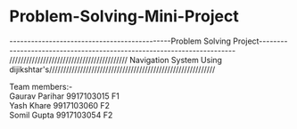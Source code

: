 # Problem-Solving-Mini-Project
---------------------------------------------Problem Solving Project-----------------------------------------------------------------------
////////////////////////////////////////// Navigation System Using dijikshtar's///////////////////////////////////////////////////////////

Team members:-<br>
Gaurav Parihar        9917103015  F1<br>
Yash Khare            9917103060  F2<br>
Somil Gupta           9917103054  F2
